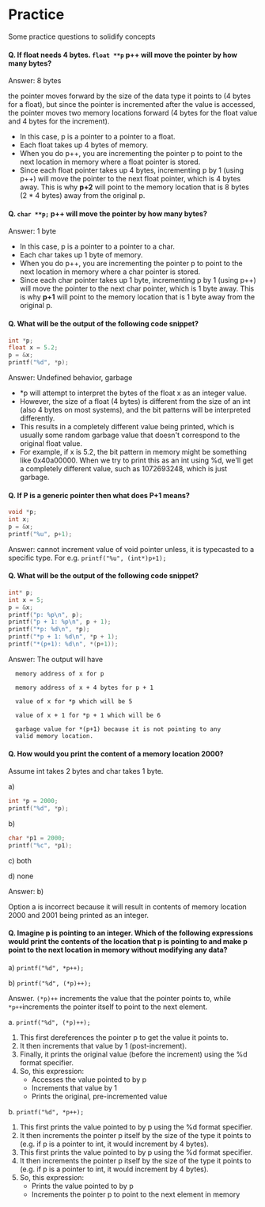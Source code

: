 # Practice

Some practice questions to solidify concepts

#### Q. If float needs 4 bytes. `float **p` p++ will move the pointer by how many bytes?

Answer: 8 bytes

the pointer moves forward by the size of the data type it points to (4 bytes for a float), but since the pointer is incremented after the value is accessed, the pointer moves two memory locations forward (4 bytes for the float value and 4 bytes for the increment).

- In this case, p is a pointer to a pointer to a float.
- Each float takes up 4 bytes of memory.
- When you do p++, you are incrementing the pointer p to point to the next location in memory where a float pointer is stored.
- Since each float pointer takes up 4 bytes, incrementing p by 1 (using p++) will move the pointer to the next float pointer, which is 4 bytes away. This is why **p+2** will point to the memory location that is 8 bytes (2 * 4 bytes) away from the original p.

#### Q. `char **p;` p++ will move the pointer by how many bytes?

Answer: 1 byte

- In this case, p is a pointer to a pointer to a char.
- Each char takes up 1 byte of memory.
- When you do p++, you are incrementing the pointer p to point to the next location in memory where a char pointer is stored.
- Since each char pointer takes up 1 byte, incrementing p by 1 (using p++) will move the pointer to the next char pointer, which is 1 byte away. This is why **p+1** will point to the memory location that is 1 byte away from the original p.

#### Q. What will be the output of the following code snippet?

```C
int *p;
float x = 5.2;
p = &x;
printf("%d", *p);
```

Answer: Undefined behavior, garbage

- *p will attempt to interpret the bytes of the float x as an integer value.
- However, the size of a float (4 bytes) is different from the size of an int (also 4 bytes on most systems), and the bit patterns will be interpreted differently.
- This results in a completely different value being printed, which is usually some random garbage value that doesn't correspond to the original float value.
- For example, if x is 5.2, the bit pattern in memory might be something like 0x40a00000. When we try to print this as an int using %d, we'll get a completely different value, such as 1072693248, which is just garbage.

#### Q. If P is a generic pointer then what does P+1 means?

```C
void *p;
int x;
p = &x;
printf("%u", p+1);
```
Answer: cannot increment value of void pointer unless, it is typecasted to a specific type.
For e.g. `printf("%u", (int*)p+1);`


#### Q. What will be the output of the following code snippet?
```C
int* p;
int x = 5;
p = &x;
printf("p: %p\n", p);
printf("p + 1: %p\n", p + 1);
printf("*p: %d\n", *p);
printf("*p + 1: %d\n", *p + 1);
printf("*(p+1): %d\n", *(p+1));
```

Answer: The output will have

      memory address of x for p

      memory address of x + 4 bytes for p + 1

      value of x for *p which will be 5

      value of x + 1 for *p + 1 which will be 6

      garbage value for *(p+1) because it is not pointing to any 
      valid memory location.


#### Q. How would you print the content of a memory location 2000?
Assume int takes 2 bytes and char takes 1 byte.

a) 
```C
int *p = 2000;
printf("%d", *p);
```

b) 
```C
char *p1 = 2000;
printf("%c", *p1);
```

c) both

d) none

Answer: b)

Option a  is incorrect because it will result in contents of memory location 2000 and 2001 being printed as an integer.

#### Q. Imagine p is pointing to an integer. Which of the following expressions would print the contents of the location that p is pointing to and make p point to the next location in memory without modifying any data?

a) `printf("%d", *p++);`

b) `printf("%d", (*p)++);`

Answer. `(*p)++` increments the value that the pointer points to, while `*p++`increments the pointer itself to point to the next element.

a. `printf("%d", (*p)++);`
   1. This first dereferences the pointer p to get the value it points to.
   2. It then increments that value by 1 (post-increment).
   3. Finally, it prints the original value (before the increment) using the %d format specifier.
   4. So, this expression:
      - Accesses the value pointed to by p
      - Increments that value by 1
      - Prints the original, pre-incremented value

b. `printf("%d", *p++);`
 1. This first prints the value pointed to by p using the %d format specifier.
 2. It then increments the pointer p itself by the size of the type it points to (e.g. if p is a pointer to int, it would increment by 4 bytes).
 3. This first prints the value pointed to by p using the %d format specifier.
 4. It then increments the pointer p itself by the size of the type it points to (e.g. if p is a pointer to int, it would increment by 4 bytes).
 5. So, this expression:
    - Prints the value pointed to by p
    - Increments the pointer p to point to the next element in memory
